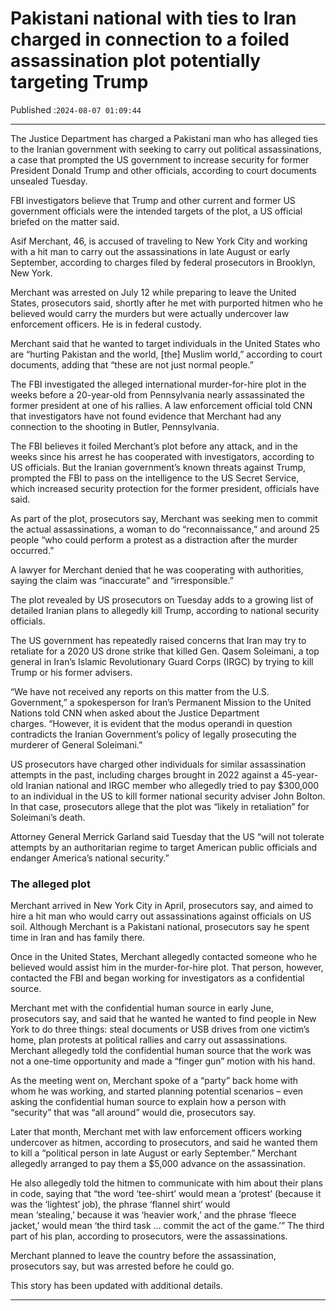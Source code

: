# Pakistani national with ties to Iran charged in connection to a foiled assassination plot potentially targeting Trump

Published :`2024-08-07 01:09:44`

---

The Justice Department has charged a Pakistani man who has alleged ties to the Iranian government with seeking to carry out political assassinations, a case that prompted the US government to increase security for former President Donald Trump and other officials, according to court documents unsealed Tuesday.

FBI investigators believe that Trump and other current and former US government officials were the intended targets of the plot, a US official briefed on the matter said.

Asif Merchant, 46, is accused of traveling to New York City and working with a hit man to carry out the assassinations in late August or early September, according to charges filed by federal prosecutors in Brooklyn, New York.

Merchant was arrested on July 12 while preparing to leave the United States, prosecutors said, shortly after he met with purported hitmen who he believed would carry the murders but were actually undercover law enforcement officers. He is in federal custody.

Merchant said that he wanted to target individuals in the United States who are “hurting Pakistan and the world, [the] Muslim world,” according to court documents, adding that “these are not just normal people.”

The FBI investigated the alleged international murder-for-hire plot in the weeks before a 20-year-old from Pennsylvania nearly assassinated the former president at one of his rallies. A law enforcement official told CNN that investigators have not found evidence that Merchant had any connection to the shooting in Butler, Pennsylvania.

The FBI believes it foiled Merchant’s plot before any attack, and in the weeks since his arrest he has cooperated with investigators, according to US officials. But the Iranian government’s known threats against Trump, prompted the FBI to pass on the intelligence to the US Secret Service, which increased security protection for the former president, officials have said.

As part of the plot, prosecutors say, Merchant was seeking men to commit the actual assassinations, a woman to do “reconnaissance,” and around 25 people “who could perform a protest as a distraction after the murder occurred.”

A lawyer for Merchant denied that he was cooperating with authorities, saying the claim was “inaccurate” and “irresponsible.”

The plot revealed by US prosecutors on Tuesday adds to a growing list of detailed Iranian plans to allegedly kill Trump, according to national security officials.

The US government has repeatedly raised concerns that Iran may try to retaliate for a 2020 US drone strike that killed Gen. Qasem Soleimani, a top general in Iran’s Islamic Revolutionary Guard Corps (IRGC) by trying to kill Trump or his former advisers.

“We have not received any reports on this matter from the U.S. Government,” a spokesperson for Iran’s Permanent Mission to the United Nations told CNN when asked about the Justice Department charges. “However, it is evident that the modus operandi in question contradicts the Iranian Government’s policy of legally prosecuting the murderer of General Soleimani.”

US prosecutors have charged other individuals for similar assassination attempts in the past, including charges brought in 2022 against a 45-year-old Iranian national and IRGC member who allegedly tried to pay $300,000 to an individual in the US to kill former national security adviser John Bolton. In that case, prosecutors allege that the plot was “likely in retaliation” for Soleimani’s death.

Attorney General Merrick Garland said Tuesday that the US “will not tolerate attempts by an authoritarian regime to target American public officials and endanger America’s national security.”

### The alleged plot

Merchant arrived in New York City in April, prosecutors say, and aimed to hire a hit man who would carry out assassinations against officials on US soil. Although Merchant is a Pakistani national, prosecutors say he spent time in Iran and has family there.

Once in the United States, Merchant allegedly contacted someone who he believed would assist him in the murder-for-hire plot. That person, however, contacted the FBI and began working for investigators as a confidential source.

Merchant met with the confidential human source in early June, prosecutors say, and said that he wanted he wanted to find people in New York to do three things: steal documents or USB drives from one victim’s home, plan protests at political rallies and carry out assassinations. Merchant allegedly told the confidential human source that the work was not a one-time opportunity and made a “finger gun” motion with his hand.

As the meeting went on, Merchant spoke of a “party” back home with whom he was working, and started planning potential scenarios – even asking the confidential human source to explain how a person with “security” that was “all around” would die, prosecutors say.

Later that month, Merchant met with law enforcement officers working undercover as hitmen, according to prosecutors, and said he wanted them to kill a “political person in late August or early September.” Merchant allegedly arranged to pay them a $5,000 advance on the assassination.

He also allegedly told the hitmen to communicate with him about their plans in code, saying that “the word ‘tee-shirt’ would mean a ‘protest’ (because it was the ‘lightest’ job), the phrase ‘flannel shirt’ would mean ‘stealing,’ because it was ‘heavier work,’ and the phrase ‘fleece jacket,’ would mean ‘the third task … commit the act of the game.’” The third part of his plan, according to prosecutors, were the assassinations.

Merchant planned to leave the country before the assassination, prosecutors say, but was arrested before he could go.

This story has been updated with additional details.

---

